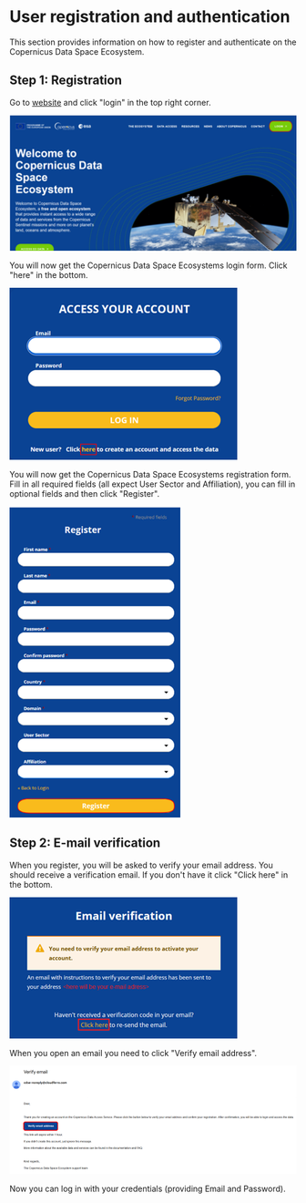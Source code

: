 # User registration and authentication

This section provides information on how to register and authenticate on the Copernicus Data Space Ecosystem.

## Step 1: Registration

Go to [website](https://dataspace.copernicus.eu/) and click "login" in the top right corner.

<!-- ![Welcome](./_images/Welcome.png) -->
<img src="./_images/Welcome.png" width="700">

You will now get the Copernicus Data Space Ecosystems login form. Click "here" in the bottom.

<!-- ![Login](./_images/AccessPage.png) -->
<img src="./_images/AccessPage.png" width="400">

You will now get the Copernicus Data Space Ecosystems registration form. Fill in all required fields (all expect User Sector and Affiliation), you can fill in optional fields and then click "Register".

<!-- ![Register](./_images/Register.png) -->
<img src="./_images/Register.png" width="300">

## Step 2: E-mail verification

When you register, you will be asked to verify your email address. You should receive a verification email. If you don't have it click "Click here" in the bottom.

<!-- ![Verify](./_images/Verify.png) -->
<img src="./_images/Verify.png" width="400">

When you open an email you need to click "Verify email address".

![Email](./_images/VerifyEmail.png)

Now you can log in with your credentials (providing Email and Password).